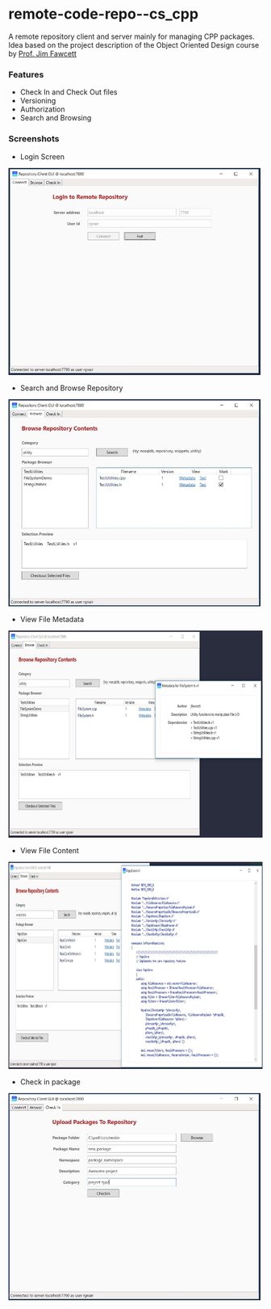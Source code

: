 # remote-code-repo--cs_cpp

A remote repository client and server mainly for managing CPP packages. 
Idea based on the project description of the Object Oriented Design course by [Prof. Jim Fawcett](https://ecs.syr.edu/faculty/fawcett/handouts/webpages/fawcettHome.htm "Prof. Jim Fawcett")

### Features
- Check In and Check Out files
- Versioning
- Authorization
- Search and Browsing

### Screenshots
- Login Screen
<img src="https://github.com/riteshgn/remote-code-repo--cs_cpp/blob/master/screenshots/login_screen.JPG" width="500" height="410"/>

- Search and Browse Repository
<img src="https://github.com/riteshgn/remote-code-repo--cs_cpp/blob/master/screenshots/browse_repo.JPG" width="500" height="410"/>

- View File Metadata
<img src="https://github.com/riteshgn/remote-code-repo--cs_cpp/blob/master/screenshots/browse_metadata.JPG" width="660" height="410"/>

- View File Content
<img src="https://github.com/riteshgn/remote-code-repo--cs_cpp/blob/master/screenshots/browse_file_content.JPG" width="890" height="410"/>

- Check in package
<img src="https://github.com/riteshgn/remote-code-repo--cs_cpp/blob/master/screenshots/checkin_screen.JPG" width="500" height="410"/>
